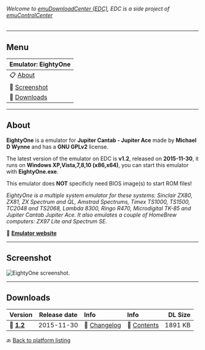 ###### Welcome to [emuDownloadCenter (EDC)](https://github.com/PhoenixInteractiveNL/emuDownloadCenter/wiki/), EDC is a side project of [emuControlCenter](https://github.com/PhoenixInteractiveNL/emuControlCenter/wiki/)
***
## Menu
| **Emulator: EightyOne** |
|:---------|
| :clipboard: [About](#about) |
| :sunrise: [Screenshot](#screenshot) |
| :floppy_disk: [Downloads](#downloads) |
***
## About
**EightyOne** is a emulator for **Jupiter Cantab - Jupiter Ace** made by **Michael D Wynne** and has a **GNU GPLv2** license.

The latest version of the emulator on EDC is **v1.2**, released on **2015-11-30**, it runs on **Windows XP,Vista,7,8,10 (x86,x64)**, you can start this emulator with **EightyOne.exe**.

This emulator does **NOT** specificly need BIOS image(s) to start ROM files!

_EightyOne is a multiple system emulator for these systems: Sinclair ZX80, ZX81, ZX Spectrum and QL, Amstrad Spectrums, Timex TS1000, TS1500, TC2048 and TS2068, Lambda 8300, Ringo R470, Microdigital TK-85 and Jupiter Cantab Jupiter Ace. It also emulates a couple of HomeBrew computers: ZX97 Lite and Spectrum SE._

:link: [**Emulator website**](https://www.aptanet.org/eightyone/)
***
## Screenshot
![](https://raw.githubusercontent.com/PhoenixInteractiveNL/emuDownloadCenter/master/hooks/eightyone/screen.jpg "EightyOne screenshot.")
***
## Downloads
| Version  | Release date  | Info       | Info       | DL Size    |
|:---------|:-------------:|:-----------|:-----------|-----------:|
| :floppy_disk: [**1.2**](https://github.com/PhoenixInteractiveNL/edc-repo0003/raw/master/eightyone/1.2.7z) | 2015-11-30 | :page_facing_up: [Changelog](https://github.com/PhoenixInteractiveNL/edc-repo0003/blob/master/eightyone/1.2_changelog.txt) | :mag_right: [Contents](https://github.com/PhoenixInteractiveNL/edc-repo0003/blob/master/eightyone/1.2_contents.txt) | 1891 KB |

:back: [Back to platform listing](https://github.com/PhoenixInteractiveNL/emuDownloadCenter/wiki/EDC-Platform-List)
